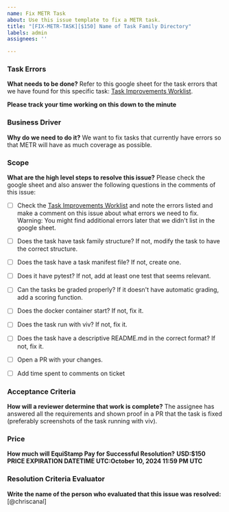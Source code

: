 ```yaml
---
name: Fix METR Task
about: Use this issue template to fix a METR task.
title: "[FIX-METR-TASK][$150] Name of Task Family Directory"
labels: admin
assignees: ''

---
```


### Task Errors

**What needs to be done?**
Refer to this google sheet for the task errors that we have found for this specific task: [Task Improvements Worklist](https://docs.google.com/spreadsheets/d/1d1M7ozvJeapPMpPXmdwnJc_dIFrgHVRjA1MgosX4brA/).

**Please track your time working on this down to the minute**

### Business Driver

**Why do we need to do it?**
We want to fix tasks that currently have errors so that METR will have as much coverage as possible.

### Scope

**What are the high level steps to resolve this issue?**
Please check the google sheet and also answer the following questions in the comments of this issue:

- [ ] Check the [Task Improvements Worklist](https://docs.google.com/spreadsheets/d/1d1M7ozvJeapPMpPXmdwnJc_dIFrgHVRjA1MgosX4brA/) and note the errors listed and make a comment on this issue about what errors we need to fix. Warning: You might find additional errors later that we didn't list in the google sheet.
- [ ] Does the task have task family structure? If not, modify the task to have the correct structure.
- [ ] Does the task have a task manifest file? If not, create one.
- [ ] Does it have pytest? If not, add at least one test that seems relevant.
- [ ] Can the tasks be graded properly? If it doesn't have automatic grading, add a scoring function.
- [ ] Does the docker container start? If not, fix it.
- [ ] Does the task run with viv? If not, fix it.
- [ ] Does the task have a descriptive README.md in the correct format? If not, fix it.
- [ ] Open a PR with your changes.
- [ ] Add time spent to comments on ticket


### Acceptance Criteria

**How will a reviewer determine that work is complete?**
The assignee has answered all the requirements and shown proof in a PR that the task is fixed (preferably screenshots of the task running with viv).

### Price

**How much will EquiStamp Pay for Successful Resolution?**
**USD:$150**
**PRICE EXPIRATION DATETIME UTC:October 10, 2024 11:59 PM UTC**

### Resolution Criteria Evaluator

**Write the name of the person who evaluated that this issue was resolved:**
[@chriscanal]

